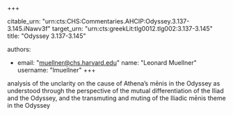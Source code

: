 +++


citable_urn: "urn:cts:CHS:Commentaries.AHCIP:Odyssey.3.137-3.145.iNawv3f"
target_urn: "urn:cts:greekLit:tlg0012.tlg002:3.137-3.145"
title: "Odyssey 3.137-3.145"

authors:
- email: "muellner@chs.harvard.edu"
  name: "Leonard Muellner"
  username: "lmuellner"
+++

<p>analysis of the unclarity on the cause of Athena’s mēnis in the Odyssey as understood through the perspective of the mutual differentiation of the Iliad and the Odyssey, and the transmuting and muting of the Iliadic mēnis theme in the Odyssey</p>